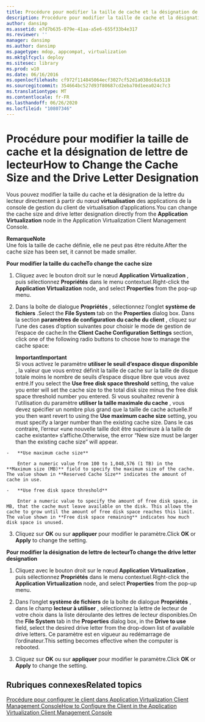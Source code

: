 ```yaml
---
title: Procédure pour modifier la taille de cache et la désignation de lettre de lecteur
description: Procédure pour modifier la taille de cache et la désignation de lettre de lecteur
author: dansimp
ms.assetid: e7d7b635-079e-41aa-a5e6-655f33b4e317
ms.reviewer: ''
manager: dansimp
ms.author: dansimp
ms.pagetype: mdop, appcompat, virtualization
ms.mktglfcycl: deploy
ms.sitesec: library
ms.prod: w10
ms.date: 06/16/2016
ms.openlocfilehash: cf972f114845064ecf3027cf52d1a038dc6a5118
ms.sourcegitcommit: 354664bc527d93f80687cd2eba70d1eea024c7c3
ms.translationtype: MT
ms.contentlocale: fr-FR
ms.lasthandoff: 06/26/2020
ms.locfileid: "10807346"
---
```

# <span data-ttu-id="0d65d-103">Procédure pour modifier la taille de cache et la désignation de lettre de lecteur</span><span class="sxs-lookup"><span data-stu-id="0d65d-103">How to Change the Cache Size and the Drive Letter Designation</span></span>


<span data-ttu-id="0d65d-104">Vous pouvez modifier la taille du cache et la désignation de la lettre du lecteur directement à partir du nœud **virtualisation** des applications de la console de gestion du client de virtualisation d’applications.</span><span class="sxs-lookup"><span data-stu-id="0d65d-104">You can change the cache size and drive letter designation directly from the **Application Virtualization** node in the Application Virtualization Client Management Console.</span></span>

**<span data-ttu-id="0d65d-105">Remarque</span><span class="sxs-lookup"><span data-stu-id="0d65d-105">Note</span></span>**  
<span data-ttu-id="0d65d-106">Une fois la taille de cache définie, elle ne peut pas être réduite.</span><span class="sxs-lookup"><span data-stu-id="0d65d-106">After the cache size has been set, it cannot be made smaller.</span></span>



**<span data-ttu-id="0d65d-107">Pour modifier la taille du cache</span><span class="sxs-lookup"><span data-stu-id="0d65d-107">To change the cache size</span></span>**

1.  <span data-ttu-id="0d65d-108">Cliquez avec le bouton droit sur le nœud **Application Virtualization** , puis sélectionnez **Propriétés** dans le menu contextuel.</span><span class="sxs-lookup"><span data-stu-id="0d65d-108">Right-click the **Application Virtualization** node, and select **Properties** from the pop-up menu.</span></span>

2.  <span data-ttu-id="0d65d-109">Dans la boîte de dialogue **Propriétés** , sélectionnez l’onglet **système de fichiers** .</span><span class="sxs-lookup"><span data-stu-id="0d65d-109">Select the **File System** tab on the **Properties** dialog box.</span></span> <span data-ttu-id="0d65d-110">Dans la section **paramètres de configuration du cache du client** , cliquez sur l’une des cases d’option suivantes pour choisir le mode de gestion de l’espace de cache:</span><span class="sxs-lookup"><span data-stu-id="0d65d-110">In the **Client Cache Configuration Settings** section, click one of the following radio buttons to choose how to manage the cache space:</span></span>

    **<span data-ttu-id="0d65d-111">Important</span><span class="sxs-lookup"><span data-stu-id="0d65d-111">Important</span></span>**  
    <span data-ttu-id="0d65d-112">Si vous activez le paramètre **utiliser le seuil d’espace disque disponible** , la valeur que vous entrez définit la taille de cache sur la taille de disque totale moins le nombre de seuils d’espace disque libre que vous avez entré.</span><span class="sxs-lookup"><span data-stu-id="0d65d-112">If you select the **Use free disk space threshold** setting, the value you enter will set the cache size to the total disk size minus the free disk space threshold number you entered.</span></span> <span data-ttu-id="0d65d-113">Si vous souhaitez revenir à l’utilisation du paramètre **utiliser la taille maximale du cache** , vous devez spécifier un nombre plus grand que la taille de cache actuelle.</span><span class="sxs-lookup"><span data-stu-id="0d65d-113">If you then want revert to using the **Use maximum cache size** setting, you must specify a larger number than the existing cache size.</span></span> <span data-ttu-id="0d65d-114">Dans le cas contraire, l’erreur «une nouvelle taille doit être supérieure à la taille de cache existante» s’affiche.</span><span class="sxs-lookup"><span data-stu-id="0d65d-114">Otherwise, the error “New size must be larger than the existing cache size” will appear.</span></span>



~~~
-   **Use maximum cache size**

    Enter a numeric value from 100 to 1,048,576 (1 TB) in the **Maximum size (MB)** field to specify the maximum size of the cache. The value shown in **Reserved Cache Size** indicates the amount of cache in use.

-   **Use free disk space threshold**

    Enter a numeric value to specify the amount of free disk space, in MB, that the cache must leave available on the disk. This allows the cache to grow until the amount of free disk space reaches this limit. The value shown in **Free disk space remaining** indicates how much disk space is unused.
~~~

3. <span data-ttu-id="0d65d-115">Cliquez sur **OK** ou sur **appliquer** pour modifier le paramètre.</span><span class="sxs-lookup"><span data-stu-id="0d65d-115">Click **OK** or **Apply** to change the setting.</span></span>

**<span data-ttu-id="0d65d-116">Pour modifier la désignation de lettre de lecteur</span><span class="sxs-lookup"><span data-stu-id="0d65d-116">To change the drive letter designation</span></span>**

1.  <span data-ttu-id="0d65d-117">Cliquez avec le bouton droit sur le nœud **Application Virtualization** , puis sélectionnez **Propriétés** dans le menu contextuel.</span><span class="sxs-lookup"><span data-stu-id="0d65d-117">Right-click the **Application Virtualization** node, and select **Properties** from the pop-up menu.</span></span>

2.  <span data-ttu-id="0d65d-118">Dans l’onglet **système de fichiers** de la boîte de dialogue **Propriétés** , dans le champ **lecteur à utiliser** , sélectionnez la lettre de lecteur de votre choix dans la liste déroulante des lettres de lecteur disponibles.</span><span class="sxs-lookup"><span data-stu-id="0d65d-118">On the **File System** tab in the **Properties** dialog box, in the **Drive to use** field, select the desired drive letter from the drop-down list of available drive letters.</span></span> <span data-ttu-id="0d65d-119">Ce paramètre est en vigueur au redémarrage de l’ordinateur.</span><span class="sxs-lookup"><span data-stu-id="0d65d-119">This setting becomes effective when the computer is rebooted.</span></span>

3.  <span data-ttu-id="0d65d-120">Cliquez sur **OK** ou sur **appliquer** pour modifier le paramètre.</span><span class="sxs-lookup"><span data-stu-id="0d65d-120">Click **OK** or **Apply** to change the setting.</span></span>

## <span data-ttu-id="0d65d-121">Rubriques connexes</span><span class="sxs-lookup"><span data-stu-id="0d65d-121">Related topics</span></span>


[<span data-ttu-id="0d65d-122">Procédure pour configurer le client dans Application Virtualization Client Management Console</span><span class="sxs-lookup"><span data-stu-id="0d65d-122">How to Configure the Client in the Application Virtualization Client Management Console</span></span>](how-to-configure-the-client-in-the-application-virtualization-client-management-console.md)









